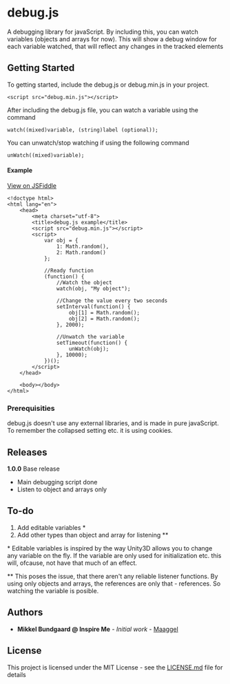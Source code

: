 # debug.js

A debugging library for javaScript.
By including this, you can watch variables (objects and arrays for now).
This will show a debug window for each variable watched, that will reflect any changes in the tracked elements

## Getting Started

To getting started, include the debug.js or debug.min.js in your project.
```
<script src="debug.min.js"></script>
```

After including the debug.js file, you can watch a variable using the command
```
watch((mixed)variable, (string)label (optional));
```

You can unwatch/stop watching if using the following command
```
unWatch((mixed)variable);
```

#### Example
[View on JSFiddle](https://jsfiddle.net/fbdp2bq0/)
```
<!doctype html>
<html lang="en">
	<head>
		<meta charset="utf-8">
		<title>debug.js example</title>
		<script src="debug.min.js"></script>
		<script>
			var obj = {
				1: Math.random(),
				2: Math.random()
			};

			//Ready function
			(function() {
				//Watch the object
				watch(obj, "My object");

				//Change the value every two seconds
				setInterval(function() {
					obj[1] = Math.random();
					obj[2] = Math.random();
				}, 2000);

				//Unwatch the variable
				setTimeout(function() {
					unWatch(obj);
				}, 10000);
			})();
		</script>
	</head>

	<body></body>
</html>
```


### Prerequisities

debug.js doesn't use any external libraries, and is made in pure javaScript.
To remember the collapsed setting etc. it is using cookies.

## Releases
<strong>1.0.0</strong> Base release
<ul>
	<li>Main debugging script done</li>
	<li>Listen to object and arrays only</li>
</ul>

## To-do
<ol>
	<li>Add editable variables *</li>
	<li>Add other types than object and array for listening **</li>
</ol>

\* Editable variables is inspired by the way Unity3D allows you to change any variable on the fly. If the variable are only used for initialization etc. this will, ofcause, not have that much of an effect.

\*\* This poses the issue, that there aren't any reliable listener functions. By using only objects and arrays, the references are only that - references. So watching the variable is posible.

## Authors

* **Mikkel Bundgaard @ Inspire Me** - *Initial work* - [Maaggel](https://github.com/maaggel)

## License

This project is licensed under the MIT License - see the [LICENSE.md](https://github.com/Maaggel/debug/blob/master/LICENSE) file for details